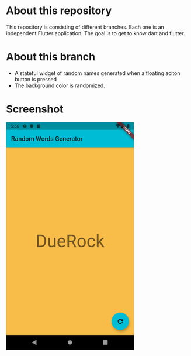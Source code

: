# About this repository
This repository is consisting of different branches. Each one is an independent Flutter application. The goal is to get to know dart and flutter.

# About this branch
* A stateful widget of random names generated when a floating aciton button is pressed
* The background color is randomized.

# Screenshot

<img src="https://raw.githubusercontent.com/MichaelKMalak/flutter_practice/OneWordGenerator/screenshots/1.png" width="350" />
